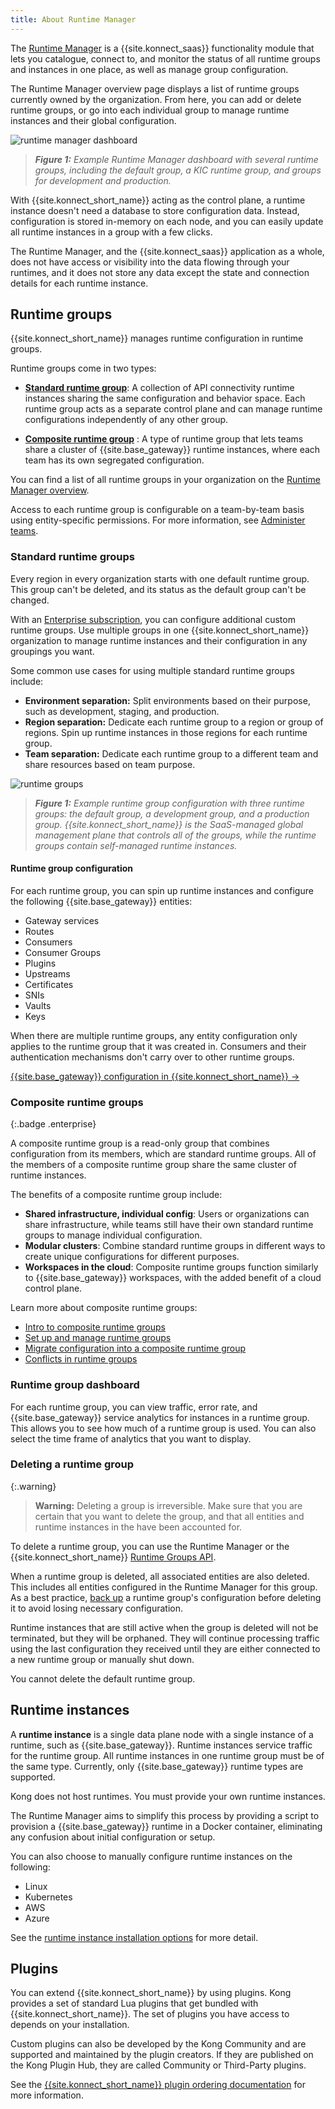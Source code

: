 ```yaml
---
title: About Runtime Manager
---
```


The [Runtime Manager](https://cloud.konghq.com/runtime-manager)
is a {{site.konnect_saas}} functionality module
that lets you catalogue, connect to, and monitor the status of all runtime
groups and instances in one place, as well as manage group configuration.

The Runtime Manager overview page displays a list of
runtime groups currently owned by the organization. From here, you can add or
delete runtime groups, or go into each individual group to manage runtime
instances and their global configuration.

![runtime manager dashboard](/assets/images/docs/konnect/konnect-runtime-manager-dashboard.png)
> _**Figure 1:** Example Runtime Manager dashboard with several runtime groups, including the default group, a KIC runtime group, and groups for development and production._

With {{site.konnect_short_name}} acting as the control plane, a runtime instance
doesn't need a database to store configuration data. Instead, configuration
is stored in-memory on each node, and you can easily update all runtime instances
in a group with a few clicks.

The Runtime Manager, and the {{site.konnect_saas}} application as
a whole, does not have access or visibility into the data flowing through your
runtimes, and it does not store any data except the state and connection details
for each runtime instance.

## Runtime groups

{{site.konnect_short_name}} manages runtime configuration in runtime groups. 

Runtime groups come in two types:

* [**Standard runtime group**](#standard-runtime-groups): 
    A collection of API connectivity runtime instances
    sharing the same configuration and behavior space. Each runtime group acts
    as a separate control plane and can manage runtime configurations independently
    of any other group.

* [**Composite runtime group**](#composite-runtime-groups) <span class="badge enterprise"></span>: 
    A type of runtime group that lets teams share a cluster of {{site.base_gateway}} runtime instances, where each team has its own segregated configuration.

You can find a list of all runtime groups in your organization
on the [Runtime Manager overview](https://cloud.konghq.com/runtime-manager/).

Access to each runtime group is configurable on a team-by-team basis using
entity-specific permissions. For more information, see [Administer teams](/konnect/org-management/teams-and-roles/).

### Standard runtime groups

Every region in every organization starts with one default runtime group. 
This group can't be deleted, and its status as the default group can't be changed.

With an [Enterprise subscription](https://konghq.com/pricing/), you can configure additional
custom runtime groups. Use multiple groups in one {{site.konnect_short_name}} organization to
manage runtime instances and their configuration in any groupings you want.

Some common use cases for using multiple standard runtime groups include:

* **Environment separation:** Split environments based on their purpose, such as
development, staging, and production.
* **Region separation:** Dedicate each runtime group to a region or group of
regions. Spin up runtime instances in those regions for each runtime group.
* **Team separation:** Dedicate each runtime group to a different team and share
resources based on team purpose.

![runtime groups](/assets/images/docs/konnect/konnect-runtime-groups-example.png)
> _**Figure 1:** Example runtime group configuration with three runtime groups: the default group, a development group, and a production group. {{site.konnect_short_name}} is the SaaS-managed global management plane that controls all of the groups, while the runtime groups contain self-managed runtime instances._

#### Runtime group configuration

For each runtime group, you can spin up runtime instances and configure
the following {{site.base_gateway}} entities:
* Gateway services
* Routes
* Consumers
* Consumer Groups
* Plugins
* Upstreams
* Certificates
* SNIs
* Vaults
* Keys

When there are multiple runtime groups, any entity configuration only
applies to the runtime group that it was created in. Consumers and
their authentication mechanisms don't carry over to other runtime groups.

[{{site.base_gateway}} configuration in {{site.konnect_short_name}} &rarr;](/konnect/runtime-manager/configuration/)

### Composite runtime groups
{:.badge .enterprise}

A composite runtime group is a read-only group that combines configuration from
its members, which are standard runtime groups. All of the members of a 
composite runtime group share the same cluster of runtime instances.

The benefits of a composite runtime group include:
* **Shared infrastructure, individual config**: Users or organizations can share infrastructure, 
while teams still have their own standard runtime groups to manage individual configuration.
* **Modular clusters**: Combine standard runtime groups in different ways to create unique configurations
for different purposes.
* **Workspaces in the cloud**: Composite runtime groups function similarly to {{site.base_gateway}} workspaces, with the added benefit of a cloud control plane.

Learn more about composite runtime groups:
* [Intro to composite runtime groups](/konnect/runtime-manager/composite-runtime-groups/)
* [Set up and manage runtime groups](/konnect/runtime-manager/composite-runtime-groups/how-to/)
* [Migrate configuration into a composite runtime group](/konnect/runtime-manager/composite-runtime-groups/migrate/)
* [Conflicts in runtime groups](/konnect/runtime-manager/composite-runtime-groups/conflicts/)

### Runtime group dashboard

For each runtime group, you can view traffic, error rate, and {{site.base_gateway}} service analytics for instances in a runtime group. This allows you to see how much of a runtime group is used. You can also select the time frame of analytics that you want to display.

### Deleting a runtime group

{:.warning}
> **Warning:** Deleting a group is irreversible. Make sure that you are
certain that you want to delete the group, and that all entities and runtime
instances in the have been accounted for.

To delete a runtime group, you can use the Runtime Manager or the 
{{site.konnect_short_name}} 
[Runtime Groups API](https://developer.konghq.com/spec/cd849478-4628-4bc2-abcd-5d8a83d3b5f2/24c1f98b-ea51-4277-9178-ca28a6aa85d9/).

When a runtime group is deleted, all associated entities are also deleted.
This includes all entities configured in the Runtime Manager for this group.
As a best practice, [back up](/konnect/runtime-manager/backup-restore/) a runtime 
group's configuration before deleting it to avoid losing necessary configuration.

Runtime instances that are still active when the group is deleted will not be
terminated, but they will be orphaned. They will continue processing traffic
using the last configuration they received until they are either connected to
a new runtime group or manually shut down.

You cannot delete the default runtime group.

## Runtime instances

A **runtime instance** is a single data plane node with a single instance of
a runtime, such as {{site.base_gateway}}. Runtime instances service traffic for the runtime
group. All runtime instances in one runtime group
must be of the same type. Currently, only {{site.base_gateway}} runtime types are supported.

Kong does not host runtimes. You must provide your own runtime
instances.

The Runtime Manager aims to simplify this process by providing a
script to provision a {{site.base_gateway}} runtime in a Docker container,
eliminating any confusion about initial configuration or setup.

You can also
choose to manually configure runtime instances on the following:
* Linux
* Kubernetes
* AWS
* Azure

See the [runtime instance installation options](/konnect/runtime-manager/runtime-instances/) for more detail.

## Plugins

You can extend {{site.konnect_short_name}} by using plugins. Kong provides a set of standard Lua plugins that get bundled with {{site.konnect_short_name}}. The set of plugins you have access to depends on your installation.

Custom plugins can also be developed by the Kong Community and are supported and maintained by the plugin creators. If they are published on the Kong Plugin Hub, they are called Community or Third-Party plugins.

See the [{{site.konnect_short_name}} plugin ordering documentation](/konnect/reference/plugins/) for more information.